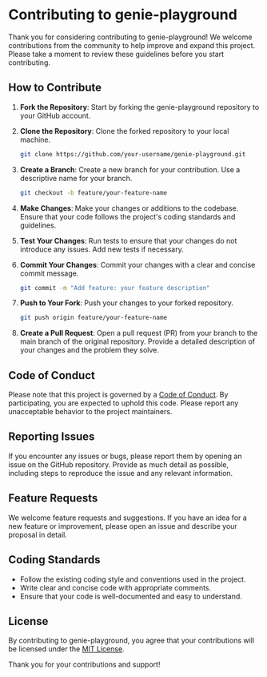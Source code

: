 # Contributing to genie-playground

Thank you for considering contributing to genie-playground! We welcome contributions from the community to help improve and expand this project. Please take a moment to review these guidelines before you start contributing.

## How to Contribute

1. **Fork the Repository**: Start by forking the genie-playground repository to your GitHub account.

2. **Clone the Repository**: Clone the forked repository to your local machine.

   ```sh
   git clone https://github.com/your-username/genie-playground.git
   ```

3. **Create a Branch**: Create a new branch for your contribution. Use a descriptive name for your branch.

   ```sh
   git checkout -b feature/your-feature-name
   ```

4. **Make Changes**: Make your changes or additions to the codebase. Ensure that your code follows the project's coding standards and guidelines.

5. **Test Your Changes**: Run tests to ensure that your changes do not introduce any issues. Add new tests if necessary.

6. **Commit Your Changes**: Commit your changes with a clear and concise commit message.

   ```sh
   git commit -m "Add feature: your feature description"
   ```

7. **Push to Your Fork**: Push your changes to your forked repository.

   ```sh
   git push origin feature/your-feature-name
   ```

8. **Create a Pull Request**: Open a pull request (PR) from your branch to the main branch of the original repository. Provide a detailed description of your changes and the problem they solve.

## Code of Conduct

Please note that this project is governed by a [Code of Conduct](CODE_OF_CONDUCT.md). By participating, you are expected to uphold this code. Please report any unacceptable behavior to the project maintainers.

## Reporting Issues

If you encounter any issues or bugs, please report them by opening an issue on the GitHub repository. Provide as much detail as possible, including steps to reproduce the issue and any relevant information.

## Feature Requests

We welcome feature requests and suggestions. If you have an idea for a new feature or improvement, please open an issue and describe your proposal in detail.

## Coding Standards

- Follow the existing coding style and conventions used in the project.
- Write clear and concise code with appropriate comments.
- Ensure that your code is well-documented and easy to understand.

## License

By contributing to genie-playground, you agree that your contributions will be licensed under the [MIT License](LICENSE).

Thank you for your contributions and support!
